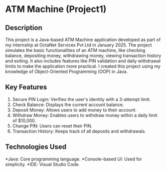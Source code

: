 
# ATM Machine (Project1)

## Description
This project is a Java-based ATM Machine application developed as part of my internship at OctaNet Services Pvt Ltd in January 2025. 
The project simulates the basic functionalities of an ATM machine, like checking balance, depositing money, withdrawing money, viewing transaction history and exiting.
It also includes features like PIN validation and daily withdrawal limits to make the application more practical. 
I created this project using my knowledge of Object-Oriented Programming (OOP) in Java.

## Key Features
1. Secure PIN Login: Verifies the user's identity with a 3-attempt limit.
2. Check Balance: Displays the current account balance.
3. Deposit Money: Allows users to add money to their account.
4. Withdraw Money: Enables users to withdraw money within a daily limit of $10,000.
5. Change PIN: Users can reset their PIN.
6. Transaction History: Keeps track of all deposits and withdrawals.

## Technologies Used
*Java: Core programming language.
*Console-based UI: Used for simplicity.
*IDE: Visual Studio Code.
